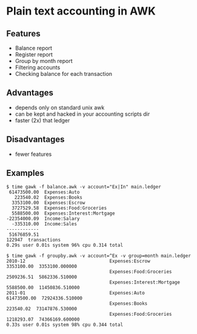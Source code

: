 # Plain text accounting in AWK

## Features

- Balance report
- Register report
- Group by month report
- Filtering accounts
- Checking balance for each transaction

## Advantages

- depends only on standard unix awk
- can be kept and hacked in your accounting scripts dir
- faster (2x) that ledger

## Disadvantages

- fewer features

## Examples

```
$ time gawk -f balance.awk -v account="Ex|In" main.ledger
 61473500.00  Expenses:Auto
   223540.02  Expenses:Books
  3353100.00  Expenses:Escrow
  3727529.58  Expenses:Food:Groceries
  5588500.00  Expenses:Interest:Mortgage
-22354000.09  Income:Salary
  -335310.00  Income:Sales
------------
 51676859.51
122947  transactions
0.29s user 0.01s system 96% cpu 0.314 total
```

```
$ time gawk -f groupby.awk -v account=^Ex -v group=month main.ledger
2010-12                               Expenses:Escrow                       3353100.00  3353100.000000
                                      Expenses:Food:Groceries               2509236.51  5862336.510000
                                      Expenses:Interest:Mortgage            5588500.00  11450836.510000
2011-01                               Expenses:Auto                         61473500.00  72924336.510000
                                      Expenses:Books                         223540.02  73147876.530000
                                      Expenses:Food:Groceries               1218293.07  74366169.600000
0.33s user 0.01s system 98% cpu 0.344 total
```
